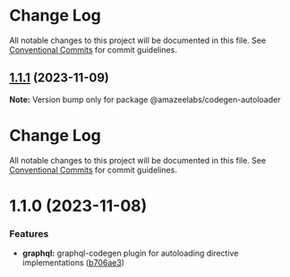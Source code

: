 # Change Log

All notable changes to this project will be documented in this file. See
[Conventional Commits](https://conventionalcommits.org) for commit guidelines.

## [1.1.1](https://github.com/AmazeeLabs/silverback-mono/compare/@amazeelabs/codegen-autoloader@1.1.0...@amazeelabs/codegen-autoloader@1.1.1) (2023-11-09)

**Note:** Version bump only for package @amazeelabs/codegen-autoloader

# Change Log

All notable changes to this project will be documented in this file. See
[Conventional Commits](https://conventionalcommits.org) for commit guidelines.

# 1.1.0 (2023-11-08)

### Features

- **graphql:** graphql-codegen plugin for autoloading directive implementations
  ([b706ae3](https://github.com/AmazeeLabs/silverback-mono/commit/b706ae3fb48c94c00afe10a6e8ecdca2ada478c2))
